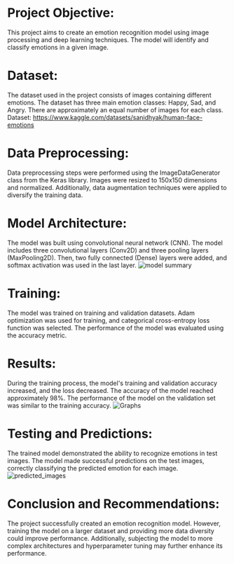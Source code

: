 # Project Objective:
This project aims to create an emotion recognition model using image processing and deep learning techniques. The model will identify and classify emotions in a given image.

# Dataset:
The dataset used in the project consists of images containing different emotions. The dataset has three main emotion classes: Happy, Sad, and Angry. There are approximately an equal number of images for each class. 
Dataset: https://www.kaggle.com/datasets/sanidhyak/human-face-emotions

# Data Preprocessing:
Data preprocessing steps were performed using the ImageDataGenerator class from the Keras library. Images were resized to 150x150 dimensions and normalized. Additionally, data augmentation techniques were applied to diversify the training data.

# Model Architecture:
The model was built using convolutional neural network (CNN). The model includes three convolutional layers (Conv2D) and three pooling layers (MaxPooling2D). Then, two fully connected (Dense) layers were added, and softmax activation was used in the last layer.
![model summary](https://github.com/ismaillburakk/EmotionRecognitionModel/assets/75124682/e4ea2896-1849-4d2e-b6d8-561c96ce3052)

# Training:
The model was trained on training and validation datasets. Adam optimization was used for training, and categorical cross-entropy loss function was selected. The performance of the model was evaluated using the accuracy metric.

# Results:
During the training process, the model's training and validation accuracy increased, and the loss decreased. The accuracy of the model reached approximately 98%. The performance of the model on the validation set was similar to the training accuracy.
![Graphs](https://github.com/ismaillburakk/EmotionRecognitionModel/assets/75124682/cedcec4c-90e0-428b-b8b3-f5a7b527ca2b)

# Testing and Predictions:
The trained model demonstrated the ability to recognize emotions in test images. The model made successful predictions on the test images, correctly classifying the predicted emotion for each image.
![predicted_images](https://github.com/ismaillburakk/EmotionRecognitionModel/assets/75124682/6b59db99-f6cf-4f2b-95ef-d4678a4a24c9)

# Conclusion and Recommendations:
The project successfully created an emotion recognition model. However, training the model on a larger dataset and providing more data diversity could improve performance. Additionally, subjecting the model to more complex architectures and hyperparameter tuning may further enhance its performance.
